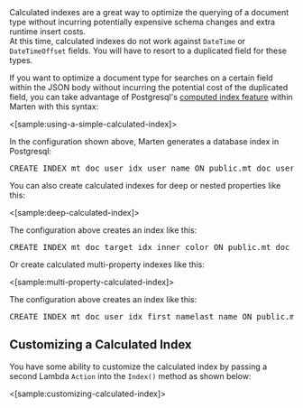 <!--Title: Calculated Index-->

<div class="alert alert-info">
Calculated indexes are a great way to optimize the querying of a document type without incurring
potentially expensive schema changes and extra runtime insert costs.
</div>

<div class="alert alert-warning">
At this time, calculated indexes do not work against <code>DateTime</code> or <code>DateTimeOffset</code> fields. You will have
to resort to a duplicated field for these types.
</div>

If you want to optimize a document type for searches on a certain field within the JSON body without 
incurring the potential cost of the duplicated field, you can take advantage of Postgresql's 
[computed index feature](https://www.postgresql.org/docs/9.5/static/indexes-expressional.html) within Marten with this syntax:

<[sample:using-a-simple-calculated-index]>

In the configuration shown above, Marten generates a database index in Postgresql:

<pre>
CREATE INDEX mt_doc_user_idx_user_name ON public.mt_doc_user ((data ->> 'UserName'));
</pre>

You can also create calculated indexes for deep or nested properties like this:

<[sample:deep-calculated-index]>

The configuration above creates an index like this:

<pre>
CREATE INDEX mt_doc_target_idx_inner_color ON public.mt_doc_target (((data -> 'Inner' ->> 'Color')::int));
</pre>

Or create calculated multi-property indexes like this:

<[sample:multi-property-calculated-index]>

The configuration above creates an index like this:

<pre>
CREATE INDEX mt_doc_user_idx_first_namelast_name ON public.mt_doc_user USING btree (((data ->> 'FirstName'::text)), ((data ->> 'LastName'::text)))
</pre>

## Customizing a Calculated Index

You have some ability to customize the calculated index by passing a second Lambda `Action` into
the `Index()` method as shown below:

<[sample:customizing-calculated-index]>